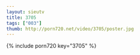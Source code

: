 ```yaml
--- 
layout: sieutv
title: 3705
tags: ["003"]
thumb: http://porn720.net/video/3705/poster.jpg
---
```

{% include porn720 key="3705" %} 
